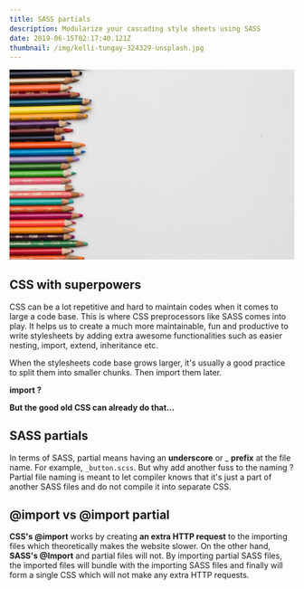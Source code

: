 ```yaml
---
title: SASS partials
description: Modularize your cascading style sheets using SASS
date: 2019-06-15T02:17:40.121Z
thumbnail: /img/kelli-tungay-324329-unsplash.jpg
---
```


![Colors](/img/kelli-tungay-324329-unsplash.jpg 'Colors')

## CSS with superpowers

CSS can be a lot repetitive and hard to maintain codes when it comes to large a code base. This is where CSS preprocessors like SASS comes into play. It helps us to create a much more maintainable, fun and productive to write stylesheets by adding extra awesome functionalities such as easier nesting, import, extend, inheritance etc.

When the stylesheets code base grows larger, it's usually a good practice to split them into smaller chunks. Then import them later.

**import ?**

**But the good old CSS can already do that...**

## SASS partials

In terms of SASS, partial means having an **underscore** or \_ **prefix** at the file name. For example, `_button.scss`. But why add another fuss to the naming ? Partial file naming is meant to let compiler knows that it's just a part of another SASS files and do not compile it into separate CSS.

## @import vs @import partial

**CSS's @import** works by creating **an extra HTTP request** to the importing files which theoretically makes the website slower. On the other hand, **SASS's @Import** and partial files will not. By importing partial SASS files, the imported files will bundle with the importing SASS files and finally will form a single CSS which will not make any extra HTTP requests.
